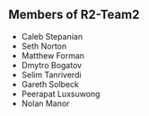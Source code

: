 ## Members of R2-Team2

- Caleb Stepanian
- Seth Norton
- Matthew Forman
- Dmytro Bogatov
- Selim Tanriverdi
- Gareth Solbeck
- Peerapat Luxsuwong
- Nolan Manor